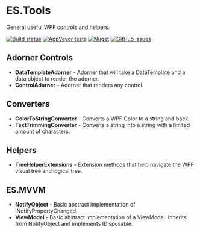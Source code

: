 # ES.Tools
General useful WPF controls and helpers.

[![Build status](https://ci.appveyor.com/api/projects/status/jd0r84sejxmxysr3?svg=true)](https://ci.appveyor.com/project/pschimmel/es-tools)
[![AppVeyor tests](https://img.shields.io/appveyor/tests/pschimmel/es-tools)](https://ci.appveyor.com/project/pschimmel/es-tool)
[![Nuget](https://img.shields.io/nuget/v/ES.Tools)](https://www.nuget.org/packages/ES.Tools/)
[![GitHub issues](https://img.shields.io/github/issues/pschimmel/es.tools)](https://github.com/pschimmel/ES.Tools/issues)

## Adorner Controls
- **DataTemplateAdorner** - Adorner that will take a DataTemplate and a data object to render the adorner.
- **ControlAdorner** - Adorner that renders any control.

## Converters
- **ColorToStringConverter** - Converts a WPF Color to a string and back.
- **TextTrimmingConverter** - Converts a string into a string with a limited amount of characters.

## Helpers
- **TreeHelperExtensions** - Extension methods that help navigate the WPF visual tree and logical tree.

## ES.MVVM
- **NotifyObject** - Basic abstract implementation of INotifyPropertyChanged.
- **ViewModel** - Basic abstract implementation of a ViewModel. Inherits from NotifyObject and implements IDisposable.
